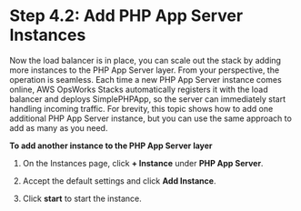 # Step 4\.2: Add PHP App Server Instances<a name="gettingstarted-scale-instances"></a>

Now the load balancer is in place, you can scale out the stack by adding more instances to the PHP App Server layer\. From your perspective, the operation is seamless\. Each time a new PHP App Server instance comes online, AWS OpsWorks Stacks automatically registers it with the load balancer and deploys SimplePHPApp, so the server can immediately start handling incoming traffic\. For brevity, this topic shows how to add one additional PHP App Server instance, but you can use the same approach to add as many as you need\.

**To add another instance to the PHP App Server layer**

1. On the Instances page, click **\+ Instance** under **PHP App Server**\.

1. Accept the default settings and click **Add Instance**\.

1. Click **start** to start the instance\.